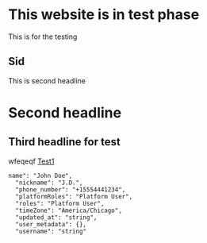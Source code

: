 # This website is in test phase
This is for the testing
## Sid
This is second headline

# Second headline

## Third headline for test
wfeqeqf
[Test1](Test1)

```
name": "John Doe",
  "nickname": "J.D.",
  "phone_number": "+15554441234",
  "platformRoles": "Platform User",
  "roles": "Platform User",
  "timeZone": "America/Chicago",
  "updated_at": "string",
  "user_metadata": {},
  "username": "string"

```
